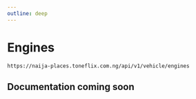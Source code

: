 ```yaml
---
outline: deep
---
```


# Engines

<Badge type="warning" text="GET" /> `https://naija-places.toneflix.com.ng/api/v1/vehicle/engines`

## Documentation coming soon
